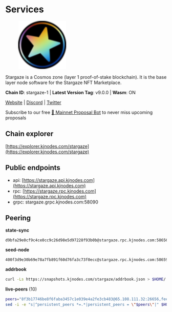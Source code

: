 # Services

<figure><img src="https://raw.githubusercontent.com/kj89/cosmos-images/main/logos/stargaze.png" width="150" alt=""><figcaption></figcaption></figure>

Stargaze is a Cosmos zone (layer 1 proof-of-stake blockchain).  It is the base layer node software for the Stargaze NFT Marketplace.

**Chain ID**: stargaze-1 | **Latest Version Tag**: v9.0.0 | **Wasm**: ON

[Website](https://www.stargaze.zone) | [Discord](https://discord.gg/stargaze) | [Twitter](https://twitter.com/stargazezone)



Subscribe to our free [🤖 Mainnet Proposal Bot](https://t.me/kjnodes_proposal_bot) to never miss upcoming proposals


## Chain explorer
[https://explorer.kjnodes.com/stargaze](https://explorer.kjnodes.com/stargaze)

## Public endpoints

* api: [https://stargaze.api.kjnodes.com](https://stargaze.api.kjnodes.com)
* rpc: [https://stargaze.rpc.kjnodes.com](https://stargaze.rpc.kjnodes.com)
* grpc: stargaze.grpc.kjnodes.com:58090

## Peering

**state-sync**

```text
d9bfa29e0cf9c4ce0cc9c26d98e5d97228f93b0b@stargaze.rpc.kjnodes.com:58656
```

**seed-node**

```text
400f3d9e30b69e78a7fb891f60d76fa3c73f0ecc@stargaze.rpc.kjnodes.com:58659
```

**addrbook**
```bash
curl -Ls https://snapshots.kjnodes.com/stargaze/addrbook.json > $HOME/.starsd/config/addrbook.json
```

**live-peers** (10)
```bash
peers="8f3b17746be8f6faba3457c1e039e4a2fe3cb483@65.108.111.32:26656,fee838fe0381b3f74538a36d643991ceca3793c8@65.108.141.109:8656,6f8eddb672e93eb3362a7cb1c843a4e26af71ebc@149.202.72.186:26629,e1b058e5cfa2b836ddaa496b10911da62dcf182e@23.88.21.235:26656,d9bfa29e0cf9c4ce0cc9c26d98e5d97228f93b0b@65.109.88.38:58656,54d4bf577c2dce3a8137d8fe7820b46d199344e5@135.181.76.35:26656,0edce41e754e9bb9a228d4d2b0878713f6bd6de9@65.108.99.169:26656,d9307d7d7e219461ab9c333104780181b6933e74@89.58.50.116:26656,dc3037694a6bb18c1d570bb4c6278323a9286de8@5.9.48.85:36656,a67a6e354a0a910149bdb13c985ca5ac16a333cd@217.160.249.168:26656"
sed -i -e "s|^persistent_peers *=.*|persistent_peers = \"$peers\"|" $HOME/.starsd/config/config.toml
```
